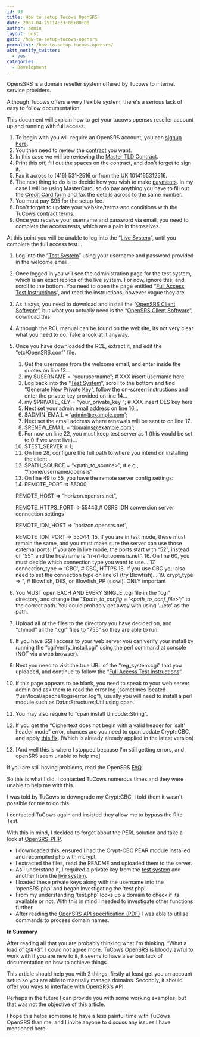 ```yaml
---
id: 93
title: How to setup Tucows OpenSRS
date: 2007-04-25T14:33:08+00:00
author: admin
layout: post
guid: /how-to-setup-tucows-opensrs
permalink: /how-to-setup-tucows-opensrs/
aktt_notify_twitter:
  - yes
categories:
  - Development
---
```

<p class="lead">
  OpensSRS is a domain reseller system offered by Tucows to internet service providers.
</p>

Although Tucows offers a very flexible system, there's a serious lack of easy to follow documentation.

This document will explain how to get your tucows opensrs reseller account up and running with full access.

<!--more-->

  1. To begin with you will require an OpenSRS account, you can [signup here](https://signup.opensrs.com/account).
  2. You then need to review the [contract](https://opensrs.com/resources/documentation/) you want.
  3. In this case we will be reviewing the [Master TLD Contract](https://opensrs.com/resources/documentation/).
  4. Print this off, fill out the spaces on the contract, and don't forget to sign it.
  5. Fax it across to (416) 531-2516 or from the UK 1014165312516.
  6. The next thing to do is to decide how you wish to make [payments](https://opensrs.com/resources/documentation/). In my case I will be using MasterCard, so do pay anything you have to fill out the [Credit Card form](https://opensrs.com/resources/documentation/) and fax the details across to the same number.
  7. You must pay $95 for the setup fee.
  8. Don't forget to update your website/terms and conditions with the [TuCows contract terms](http://resellers.tucows.com/contracts/tld/exhibita).
  9. Once you receive your username and password via email, you need to complete the access tests, which are a pain in themselves.

At this point you will be unable to log into the &#8220;[Live System](https://rr-n1-tor.opensrs.net/resellers/)&#8220;, until you complete the full access test&#8230;

  1. Log into the &#8220;[Test System](http://resellers-test.opensrs.net/)&#8221; using your username and password provided in the welcome email.
  2. Once logged in you will see the administration page for the test system, which is an exact replica of the live system. For now, ignore this, and scroll to the bottom. You need to open the page entitled &#8220;[Full Access Test Instructions](https://horizon.opensrs.net/resellers/index?action=view&file=rite-instruct.html)&#8220;, and read the instructions, however vague they are.
  3. As it says, you need to download and install the &#8220;[OpenSRS Client Software](http://web.archive.org/web/20061229093715/http://resellers.tucows.com:80/current/RCL/opensrs-client-2.9.5.zip)&#8220;, but what you actually need is the &#8220;[OpenSRS Client Software](http://web.archive.org/web/20061229093715/http://resellers.tucows.com:80/current/RCL/opensrs-client-2.9.5.zip)&#8220;, download this.
  4. Although the RCL manual can be found on the website, its not very clear what you need to do. Take a look at it anyway.
  5. Once you have downloaded the RCL, extract it, and edit the &#8220;etc/OpenSRS.conf&#8221; file. 
      1. Get the username from the welcome email, and enter inside the quotes on line 13&#8230;
      2. my $USERNAME = &#8220;yourusername&#8221;; # XXX insert username here
      3. Log back into the &#8220;[Test System](http://resellers-test.opensrs.net/)&#8220;, scroll to the bottom and find &#8220;<a onclick="return confirm('WARNING: This will disable your client cgis until you update your configuration file with your new private key.\n\nDo you want to proceed?')" href="https://horizon.opensrs.net/resellers/?action=generate_key">Generate New Private Key</a>&#8220;, follow the on-screen instructions and enter the private key provided on line 14&#8230;
      4. my $PRIVATE\_KEY = &#8220;your\_private_key &#8220;; # XXX insert DES key here
      5. Next set your admin email address on line 16&#8230;
      6. $ADMIN_EMAIL = &#8216;admin@example.com';
      7. Next set the email address where renewals will be sent to on line 17&#8230;
      8. $RENEW_EMAIL = &#8216;domains@example.com';
      9. For now on line 22, you must keep test server as 1 (this would be set to 0 if we were live)&#8230;
     10. $TEST_SERVER = 1;
     11. On line 28, configure the full path to where you intend on installing the client&#8230;
     12. $PATH\_SOURCE = &#8220;<path\_to_source>&#8221;; # e.g., &#8220;/home/username/opensrs&#8221;
     13. On line 49 to 55, you have the remote server config settings:
     14. REMOTE_PORT => 55000,
  
        REMOTE_HOST => &#8220;horizon.opensrs.net&#8221;,
  
        REMOTE\_HTTPS\_PORT => 55443,# OSRS IDN conversion server connection settings
  
        REMOTE\_IDN\_HOST => &#8216;horizon.opensrs.net',
  
        REMOTE\_IDN\_PORT => 55044,
     15. If you are in test mode, these must remain the same, and you must make sure the server can use those external ports. If you are in live mode, the ports start with &#8220;52&#8221;, instead of &#8220;55&#8221;, and the hostname is &#8220;rr-n1-tor.opensrs.net&#8221;.
     16. On line 60, you must decide which connection type you want to use&#8230;
     17. connection_type => &#8216;CBC', # CBC, HTTPS
     18. If you use CBC you also need to set the connection type on line 61 (try Blowfish)&#8230;
     19. crypt\_type => &#8221;, # Blowfish, DES, or Blowfish\_PP (slow!). ONLY important
  6. You MUST open EACH AND EVERY SINGLE .cgi file in the &#8220;cgi&#8221; directory, and change the &#8220;_$path\_to\_config = &#8216;<path\_to\_conf_file>';_&#8221; to the correct path. You could probably get away with using &#8216;../etc' as the path.
  7. Upload all of the files to the directory you have decided on, and &#8220;chmod&#8221; all the &#8220;.cgi&#8221; files to &#8220;755&#8221; so they are able to run.
  8. If you have SSH access to your web server you can verify your install by running the &#8220;cgi/verify_install.cgi&#8221; using the perl command at console (NOT via a web browser).
  9. Next you need to visit the true URL of the &#8220;reg_system.cgi&#8221; that you uploaded, and continue to follow the &#8220;[Full Access Test Instructions](https://horizon.opensrs.net/resellers/index?action=view&file=rite-instruct.html)&#8220;.
 10. If this page appears to be blank, you need to speak to your web server admin and ask them to read the error log (sometimes located &#8220;/usr/local/apache/logs/error_log&#8221;), usually you will need to install a perl module such as Data::Structure::Util using cpan.
 11. You may also require to &#8220;cpan install Unicode::String&#8221;.
 12. If you get the &#8220;Ciphertext does not begin with a valid header for &#8216;salt' header mode&#8221; error, chances are you need to cpan update Crypt::CBC, and apply [this fix](http://discuss.tucows.com/pipermail/domains-dev/2006-June/006819.html). (Which is already already applied in the latest version)
 13. [And well this is where I stopped because I'm still getting errors, and openSRS seem unable to help me]

If you are still having problems, read the OpenSRS [FAQ](https://rrc.tucows.com/support/faq/support_faq).

So this is what I did, I contacted TuCows numerous times and they were unable to help me with this.

I was told by TuCows to downgrade my Crypt:CBC, I told them it wasn't possible for me to do this.

I contacted TuCows again and insisted they allow me to bypass the Rite Test.

With this in mind, I decided to forget about the PERL solution and take a look at [OpenSRS-PHP](http://sourceforge.net/projects/opensrs-php/).

  * I downloaded this, ensured I had the Crypt-CBC PEAR module installed and recompiled php with mcrypt.
  * I extracted the files, read the README and uploaded them to the server.
  * As I understand it, I required a private key from the [test system](http://resellers-test.opensrs.net/) and another from the [live system](http://resellers.opensrs.net/).
  * I loaded these private keys along with the username into the &#8216;openSRS.php' and began investigating the &#8216;test.php'
  * From my understanding &#8216;test.php' looks up a domain to check if its available or not. With this in mind I needed to investigate other functions further.
  * After reading the [OpenSRS API specification (PDF)](http://documentation.tucows.com/opensrs_api.pdf) I was able to utilise commands to process domain names.

**In Summary**

After reading all that you are probably thinking what I'm thinking. &#8220;What a load of @#*$&#8221;. I could not agree more. TuCows OpenSRS is bloody awful to work with if you are new to it, it seems to have a serious lack of documentation on how to achieve things.

This article should help you with 2 things, firstly at least get you an account setup so you are able to manually manage domains. Secondly, it should offer you ways to interface with OpenSRS's API.

Perhaps in the future I can provide you with some working examples, but that was not the objective of this article.

I hope this helps someone to have a less painful time with TuCows OpenSRS than me, and I invite anyone to discuss any issues I have mentioned here.
